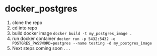 # docker_postgres

1. clone the repo
2. cd into repo
3. build docker image `docker build -t my_postgres_image .`
4. run docker container `docker run -p 5432:5432 -e POSTGRES_PASSWORD=postgres --name testing -d my_postgres_image`
5. Next steps coming soon . . . 

